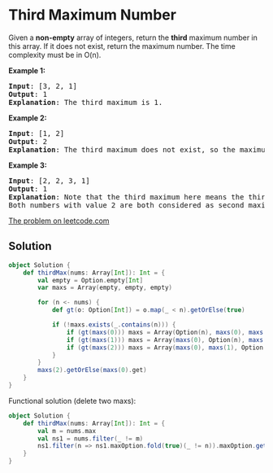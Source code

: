 # Third Maximum Number

Given a **non-empty** array of integers, return the **third** maximum number in
this array. If it does not exist, return the maximum number. The time
complexity must be in O(n).

**Example 1:**
<pre>
<b>Input</b>: [3, 2, 1]
<b>Output</b>: 1
<b>Explanation</b>: The third maximum is 1.
</pre>

**Example 2:**
<pre>
<b>Input</b>: [1, 2]
<b>Output</b>: 2
<b>Explanation</b>: The third maximum does not exist, so the maximum (2) is returned instead.
</pre>

**Example 3:**
<pre>
<b>Input</b>: [2, 2, 3, 1]
<b>Output</b>: 1
<b>Explanation</b>: Note that the third maximum here means the third maximum distinct number.
Both numbers with value 2 are both considered as second maximum.
</pre>

[The problem on leetcode.com](https://leetcode.com/problems/third-maximum-number/)

## Solution

```scala
object Solution {
    def thirdMax(nums: Array[Int]): Int = {
        val empty = Option.empty[Int]
        var maxs = Array(empty, empty, empty)

        for (n <- nums) {
            def gt(o: Option[Int]) = o.map(_ < n).getOrElse(true)

            if (!maxs.exists(_.contains(n))) {
                if (gt(maxs(0))) maxs = Array(Option(n), maxs(0), maxs(1)) else
                if (gt(maxs(1))) maxs = Array(maxs(0), Option(n), maxs(1)) else
                if (gt(maxs(2))) maxs = Array(maxs(0), maxs(1), Option(n))
            }
        }
        maxs(2).getOrElse(maxs(0).get)
    }
}
```

Functional solution (delete two maxs):

```scala
object Solution {
    def thirdMax(nums: Array[Int]): Int = {
        val m = nums.max
        val ns1 = nums.filter(_ != m)
        ns1.filter(n => ns1.maxOption.fold(true)(_ != n)).maxOption.getOrElse(m)
    }
}
```
